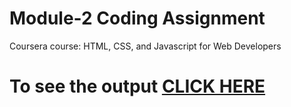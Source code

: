
# Module-2 Coding Assignment

Coursera course: HTML, CSS, and Javascript for Web Developers

# To see the output [CLICK HERE](https://github.com/Suryasks/shubhamsks.github.io/blob/main/project/Module2/index.html)
